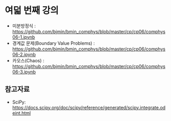 # 여덟 번째 강의 

* 미분방정식 : https://github.com/bjmin/bmin_comphys/blob/master/cp/cp06/comphys06-1.ipynb
* 경계값 문제(Boundary Value Problems) : https://github.com/bjmin/bmin_comphys/blob/master/cp/cp06/comphys06-2.ipynb
* 카오스(Chaos) : https://github.com/bjmin/bmin_comphys/blob/master/cp/cp06/comphys06-3.ipynb

## 참고자료
* SciPy: https://docs.scipy.org/doc/scipy/reference/generated/scipy.integrate.odeint.html


